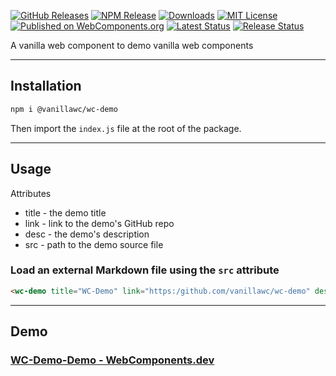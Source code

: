 [![GitHub Releases](https://img.shields.io/github/release/vanillawc/wc-demo.svg)](https://github.com/vanillawc/wc-demo/releases)
[![NPM Release](https://badgen.net/npm/v/@vanillawc/wc-demo)](https://www.npmjs.com/package/@vanillawc/wc-demo)
[![Downloads](https://badgen.net/npm/dt/@vanillawc/wc-demo)](https://www.npmjs.com/package/@vanillawc/wc-demo)
[![MIT License](https://img.shields.io/badge/license-MIT-blue.svg)](https://raw.githubusercontent.com/vanillawc/wc-demo/master/LICENSE)
[![Published on WebComponents.org](https://img.shields.io/badge/webcomponents.org-published-blue.svg)](https://www.webcomponents.org/element/vanillawc/wc-demo)
[![Latest Status](https://github.com/vanillawc/wc-demo/workflows/Latest/badge.svg)](https://github.com/vanillawc/wc-demo/actions)
[![Release Status](https://github.com/vanillawc/wc-demo/workflows/Release/badge.svg)](https://github.com/vanillawc/wc-demo/actions)

A vanilla web component to demo vanilla web components

 <!-- TODO: Add video graphic here -->

-----

## Installation

```sh
npm i @vanillawc/wc-demo
```

Then import the `index.js` file at the root of the package.

-----

## Usage

Attributes

- title - the demo title
- link - link to the demo's GitHub repo
- desc - the demo's description
- src - path to the demo source file

### Load an external Markdown file using the `src` attribute

```html
<wc-demo title="WC-Demo" link="https:/github.com/vanillawc/wc-demo" desc="Basic Usage" src="assets/demo.html"></wc-demo>
```

-----

## Demo

### [WC-Demo-Demo - WebComponents.dev](https://webcomponents.dev/edit/0nMBg8ZeCG1KHZmL49ww?sv=1&pm=1)


